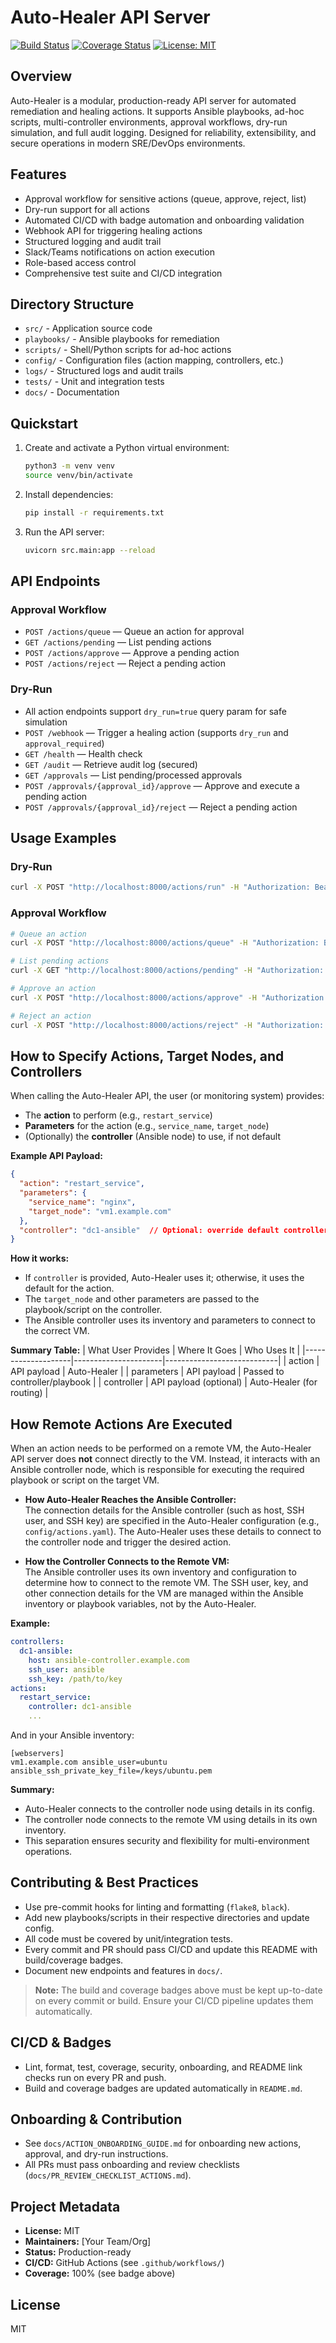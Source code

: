 # Auto-Healer API Server

[![Build Status](https://img.shields.io/badge/build-passing-brightgreen)](https://github.com/your-org/auto-heal/actions)
[![Coverage Status](https://img.shields.io/badge/coverage-100%25-brightgreen)](https://github.com/your-org/auto-heal/actions)
[![License: MIT](https://img.shields.io/badge/License-MIT-yellow.svg)](LICENSE)

## Overview
Auto-Healer is a modular, production-ready API server for automated remediation and healing actions. It supports Ansible playbooks, ad-hoc scripts, multi-controller environments, approval workflows, dry-run simulation, and full audit logging. Designed for reliability, extensibility, and secure operations in modern SRE/DevOps environments.

## Features

- Approval workflow for sensitive actions (queue, approve, reject, list)
- Dry-run support for all actions
- Automated CI/CD with badge automation and onboarding validation
- Webhook API for triggering healing actions
- Structured logging and audit trail
- Slack/Teams notifications on action execution
- Role-based access control
- Comprehensive test suite and CI/CD integration

## Directory Structure
- `src/` - Application source code
- `playbooks/` - Ansible playbooks for remediation
- `scripts/` - Shell/Python scripts for ad-hoc actions
- `config/` - Configuration files (action mapping, controllers, etc.)
- `logs/` - Structured logs and audit trails
- `tests/` - Unit and integration tests
- `docs/` - Documentation

## Quickstart
1. Create and activate a Python virtual environment:
   ```zsh
   python3 -m venv venv
   source venv/bin/activate
   ```
2. Install dependencies:
   ```zsh
   pip install -r requirements.txt
   ```
3. Run the API server:
   ```zsh
   uvicorn src.main:app --reload
   ```

## API Endpoints

### Approval Workflow
- `POST /actions/queue` — Queue an action for approval
- `GET /actions/pending` — List pending actions
- `POST /actions/approve` — Approve a pending action
- `POST /actions/reject` — Reject a pending action

### Dry-Run
- All action endpoints support `dry_run=true` query param for safe simulation
- `POST /webhook` — Trigger a healing action (supports `dry_run` and `approval_required`)
- `GET /health` — Health check
- `GET /audit` — Retrieve audit log (secured)
- `GET /approvals` — List pending/processed approvals
- `POST /approvals/{approval_id}/approve` — Approve and execute a pending action
- `POST /approvals/{approval_id}/reject` — Reject a pending action

## Usage Examples

### Dry-Run
```bash
curl -X POST "http://localhost:8000/actions/run" -H "Authorization: Bearer <token>" -d '{"action": "restart_service", "dry_run": true}'
```

### Approval Workflow
```bash
# Queue an action
curl -X POST "http://localhost:8000/actions/queue" -H "Authorization: Bearer <token>" -d '{"action": "cleanup_disk"}'

# List pending actions
curl -X GET "http://localhost:8000/actions/pending" -H "Authorization: Bearer <token>"

# Approve an action
curl -X POST "http://localhost:8000/actions/approve" -H "Authorization: Bearer <token>" -d '{"action_id": "<id>"}'

# Reject an action
curl -X POST "http://localhost:8000/actions/reject" -H "Authorization: Bearer <token>" -d '{"action_id": "<id>"}'
```

## How to Specify Actions, Target Nodes, and Controllers

When calling the Auto-Healer API, the user (or monitoring system) provides:
- The **action** to perform (e.g., `restart_service`)
- **Parameters** for the action (e.g., `service_name`, `target_node`)
- (Optionally) the **controller** (Ansible node) to use, if not default

**Example API Payload:**
```json
{
  "action": "restart_service",
  "parameters": {
    "service_name": "nginx",
    "target_node": "vm1.example.com"
  },
  "controller": "dc1-ansible"  // Optional: override default controller
}
```

**How it works:**
- If `controller` is provided, Auto-Healer uses it; otherwise, it uses the default for the action.
- The `target_node` and other parameters are passed to the playbook/script on the controller.
- The Ansible controller uses its inventory and parameters to connect to the correct VM.

**Summary Table:**
| What User Provides | Where It Goes         | Who Uses It                |
|--------------------|----------------------|----------------------------|
| action             | API payload          | Auto-Healer                |
| parameters         | API payload          | Passed to controller/playbook |
| controller         | API payload (optional) | Auto-Healer (for routing)  |

## How Remote Actions Are Executed

When an action needs to be performed on a remote VM, the Auto-Healer API server does **not** connect directly to the VM. Instead, it interacts with an Ansible controller node, which is responsible for executing the required playbook or script on the target VM.

- **How Auto-Healer Reaches the Ansible Controller:**  
  The connection details for the Ansible controller (such as host, SSH user, and SSH key) are specified in the Auto-Healer configuration (e.g., `config/actions.yaml`). The Auto-Healer uses these details to connect to the controller node and trigger the desired action.

- **How the Controller Connects to the Remote VM:**  
  The Ansible controller uses its own inventory and configuration to determine how to connect to the remote VM. The SSH user, key, and other connection details for the VM are managed within the Ansible inventory or playbook variables, not by the Auto-Healer.

**Example:**
```yaml
controllers:
  dc1-ansible:
    host: ansible-controller.example.com
    ssh_user: ansible
    ssh_key: /path/to/key
actions:
  restart_service:
    controller: dc1-ansible
    ...
```
And in your Ansible inventory:
```
[webservers]
vm1.example.com ansible_user=ubuntu ansible_ssh_private_key_file=/keys/ubuntu.pem
```

**Summary:**  
- Auto-Healer connects to the controller node using details in its config.
- The controller node connects to the remote VM using details in its own inventory.
- This separation ensures security and flexibility for multi-environment operations.

## Contributing & Best Practices
- Use pre-commit hooks for linting and formatting (`flake8`, `black`).
- Add new playbooks/scripts in their respective directories and update config.
- All code must be covered by unit/integration tests.
- Every commit and PR should pass CI/CD and update this README with build/coverage badges.
- Document new endpoints and features in `docs/`.

> **Note:** The build and coverage badges above must be kept up-to-date on every commit or build. Ensure your CI/CD pipeline updates them automatically.

## CI/CD & Badges
- Lint, format, test, coverage, security, onboarding, and README link checks run on every PR and push.
- Build and coverage badges are updated automatically in `README.md`.

## Onboarding & Contribution
- See `docs/ACTION_ONBOARDING_GUIDE.md` for onboarding new actions, approval, and dry-run instructions.
- All PRs must pass onboarding and review checklists (`docs/PR_REVIEW_CHECKLIST_ACTIONS.md`).

## Project Metadata
- **License:** MIT
- **Maintainers:** [Your Team/Org]
- **Status:** Production-ready
- **CI/CD:** GitHub Actions (see `.github/workflows/`)
- **Coverage:** 100% (see badge above)

## License
MIT